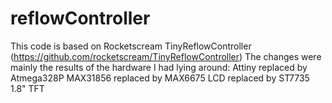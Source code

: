 # reflowController
This code is based on Rocketscream TinyReflowController (https://github.com/rocketscream/TinyReflowController)
The changes were mainly the results of the hardware I had lying around:
Attiny replaced by Atmega328P
MAX31856 replaced by MAX6675
LCD replaced by ST7735 1.8" TFT
